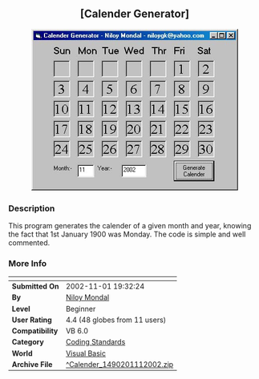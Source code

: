 ﻿<div align="center">

## \[Calender Generator\]

<img src="PIC2002111930149437.jpg">
</div>

### Description

This program generates the calender of a given month and year, knowing the fact that 1st January 1900 was Monday. The code is simple and well commented.
 
### More Info
 


<span>             |<span>
---                |---
**Submitted On**   |2002-11-01 19:32:24
**By**             |[Niloy Mondal](https://github.com/Planet-Source-Code/PSCIndex/blob/master/ByAuthor/niloy-mondal.md)
**Level**          |Beginner
**User Rating**    |4.4 (48 globes from 11 users)
**Compatibility**  |VB 6\.0
**Category**       |[Coding Standards](https://github.com/Planet-Source-Code/PSCIndex/blob/master/ByCategory/coding-standards__1-43.md)
**World**          |[Visual Basic](https://github.com/Planet-Source-Code/PSCIndex/blob/master/ByWorld/visual-basic.md)
**Archive File**   |[^Calender\_1490201112002\.zip](https://github.com/Planet-Source-Code/niloy-mondal-calender-generator__1-40317/archive/master.zip)








